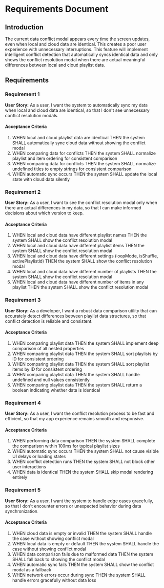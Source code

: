# Requirements Document

## Introduction

The current data conflict modal appears every time the screen updates, even when local and cloud data are identical. This creates a poor user experience with unnecessary interruptions. This feature will implement intelligent conflict detection that automatically syncs identical data and only shows the conflict resolution modal when there are actual meaningful differences between local and cloud playlist data.

## Requirements

### Requirement 1

**User Story:** As a user, I want the system to automatically sync my data when local and cloud data are identical, so that I don't see unnecessary conflict resolution modals.

#### Acceptance Criteria

1. WHEN local and cloud playlist data are identical THEN the system SHALL automatically sync cloud data without showing the conflict modal
2. WHEN comparing data for conflicts THEN the system SHALL normalize playlist and item ordering for consistent comparison
3. WHEN comparing data for conflicts THEN the system SHALL normalize undefined titles to empty strings for consistent comparison
4. WHEN automatic sync occurs THEN the system SHALL update the local state with cloud data silently

### Requirement 2

**User Story:** As a user, I want to see the conflict resolution modal only when there are actual differences in my data, so that I can make informed decisions about which version to keep.

#### Acceptance Criteria

1. WHEN local and cloud data have different playlist names THEN the system SHALL show the conflict resolution modal
2. WHEN local and cloud data have different playlist items THEN the system SHALL show the conflict resolution modal
3. WHEN local and cloud data have different settings (loopMode, isShuffle, activePlaylistId) THEN the system SHALL show the conflict resolution modal
4. WHEN local and cloud data have different number of playlists THEN the system SHALL show the conflict resolution modal
5. WHEN local and cloud data have different number of items in any playlist THEN the system SHALL show the conflict resolution modal

### Requirement 3

**User Story:** As a developer, I want a robust data comparison utility that can accurately detect differences between playlist data structures, so that conflict detection is reliable and consistent.

#### Acceptance Criteria

1. WHEN comparing playlist data THEN the system SHALL implement deep comparison of all nested properties
2. WHEN comparing playlist data THEN the system SHALL sort playlists by ID for consistent ordering
3. WHEN comparing playlist data THEN the system SHALL sort playlist items by ID for consistent ordering
4. WHEN comparing playlist data THEN the system SHALL handle undefined and null values consistently
5. WHEN comparing playlist data THEN the system SHALL return a boolean indicating whether data is identical

### Requirement 4

**User Story:** As a user, I want the conflict resolution process to be fast and efficient, so that my app experience remains smooth and responsive.

#### Acceptance Criteria

1. WHEN performing data comparison THEN the system SHALL complete the comparison within 100ms for typical playlist sizes
2. WHEN automatic sync occurs THEN the system SHALL not cause visible UI delays or loading states
3. WHEN conflict detection runs THEN the system SHALL not block other user interactions
4. WHEN data is identical THEN the system SHALL skip modal rendering entirely

### Requirement 5

**User Story:** As a user, I want the system to handle edge cases gracefully, so that I don't encounter errors or unexpected behavior during data synchronization.

#### Acceptance Criteria

1. WHEN cloud data is empty or invalid THEN the system SHALL handle the case without showing conflict modal
2. WHEN local data is empty or default THEN the system SHALL handle the case without showing conflict modal
3. WHEN data comparison fails due to malformed data THEN the system SHALL fall back to showing the conflict modal
4. WHEN automatic sync fails THEN the system SHALL show the conflict modal as a fallback
5. WHEN network errors occur during sync THEN the system SHALL handle errors gracefully without data loss